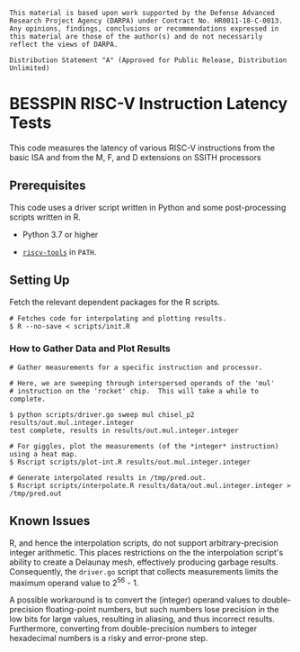 ```
This material is based upon work supported by the Defense Advanced
Research Project Agency (DARPA) under Contract No. HR0011-18-C-0013. 
Any opinions, findings, conclusions or recommendations expressed in
this material are those of the author(s) and do not necessarily
reflect the views of DARPA.

Distribution Statement "A" (Approved for Public Release, Distribution
Unlimited)
```

# BESSPIN RISC-V Instruction Latency Tests #

This code measures the latency of various RISC-V instructions from the basic
ISA and from the M, F, and D extensions on SSITH processors


## Prerequisites ##

This code uses a driver script written in Python and some post-processing scripts
written in R.

 - Python 3.7 or higher

 - [`riscv-tools`](https://github.com/riscv/riscv-tools) in `PATH`.


## Setting Up ##

Fetch the relevant dependent packages for the R scripts.

    # Fetches code for interpolating and plotting results.
    $ R --no-save < scripts/init.R

### How to Gather Data and Plot Results

    # Gather measurements for a specific instruction and processor.

    # Here, we are sweeping through interspersed operands of the 'mul'
    # instruction on the 'rocket' chip.  This will take a while to complete.

    $ python scripts/driver.go sweep mul chisel_p2 results/out.mul.integer.integer
    test complete, results in results/out.mul.integer.integer

    # For giggles, plot the measurements (of the *integer* instruction) using a heat map.
    $ Rscript scripts/plot-int.R results/out.mul.integer.integer

    # Generate interpolated results in /tmp/pred.out.
    $ Rscript scripts/interpolate.R results/data/out.mul.integer.integer > /tmp/pred.out

## Known Issues ##

R, and hence the interpolation scripts, do not support arbitrary-precision
integer arithmetic.  This places restrictions on the the interpolation script's
ability to create a Delaunay mesh, effectively producing garbage results.
Consequently, the `driver.go` script that collects measurements limits the
maximum operand value to 2<sup>56</sup> - 1.

A possible workaround is to convert the (integer) operand values to double-precision
floating-point numbers, but such numbers lose precision in the low bits for
large values, resulting in aliasing, and thus incorrect results.  Furthermore,
converting from double-precision numbers to integer hexadecimal numbers is a
risky and error-prone step.
